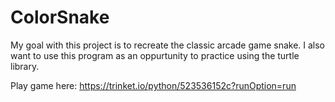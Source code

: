 # ColorSnake
My goal with this project is to recreate the classic arcade game snake. I also want to use this program as an oppurtunity to practice using the turtle library.

Play game here: https://trinket.io/python/523536152c?runOption=run
